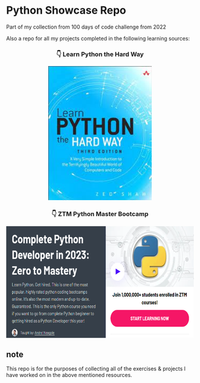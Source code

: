 # Python Showcase Repo

Part of my collection from 100 days of code challenge from 2022

Also a repo for all my projects completed in the following learning sources:

<div align="center">
    <h3>👇 Learn Python the Hard Way </h3>
</div>

<p align='center'>
    <img src="z-ReadMe-Media\LearnPythonTheHardWay.jpeg" alt="Demo1" title="LearnPythonTheHardWay" height="360">
</p>


<div align="center">
    <h3>👇 ZTM Python Master Bootcamp </h3>
</div>

<p align='center'>
    <img src="z-ReadMe-Media\ZTMPythonBootcamp.png" alt="Demo2" title="LearnPythonTheHardWay" height="300">
</p>

## note

This repo is for the purposes of collecting all of the exercises & projects I have worked on in the above mentioned resources.


